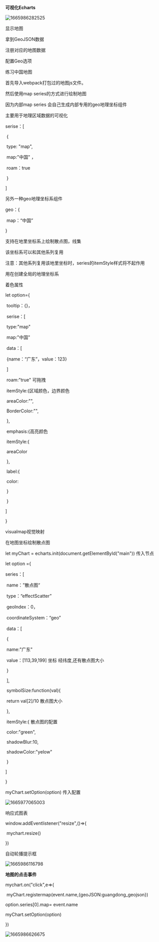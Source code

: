 **可视化Echarts**

![1665986282525](C:\Users\dyqiang\AppData\Roaming\Typora\typora-user-images\1665986282525.png)

显示地图

拿到GeoJSON数据

注册对应的地图数据

配置Geo选项



练习中国地图

首先导入webpack打包过的地图js文件。

然后使用map series的方式进行绘制地图

因为内部map series 会自己生成内部专用的geo地理坐标组件

主要用于地理区域数据的可视化

serise：[

​	{

​		type: "map",

​		map:"中国"	，

​		roam：true

​	}

]

另外一种geo地理坐标系组件

geo：{

​	map：“中国”

}

支持在地里坐标系上绘制散点图，线集

该坐标系可以和其他系列复用

注意：其他系列复用该地里坐标时，series的itemStyle样式将不起作用

用在创建全局的地理坐标系

着色属性

let option={

​	tooltip：{}，

​	serise：[

​	type:"map"

​	map:"中国"

​	data：[

​		{name：“广东”，value：123}

​	]

​	roam:"true" 可拖拽

​	itemStyle:{区域颜色，边界颜色

​		areaColor:"",

​		BorderColor:"",

​	},

​	emphasis:{高亮颜色

​		itemStyle:{

​			areaColor

​		},

​		label:{

​			color:

​		}

​	}

]

}

visualmap视觉映射

在地图坐标绘制散点图

let myChart = echarts.init(document.getElementById("main")) 传入节点

let option ={

series：[

​	name：”散点图“

​	type：“effectScatter”

​	geoIndex：0，

​	coordinateSystem：“geo”

​	data：[

​		{

​			name:"广东"

​			value：[113,39,199] 坐标 经纬度,还有散点图大小

​		}

​	],

​	symbolSize:function(val){

​		return val[2]/10     散点图大小

​	},

​	itemStyle:{ 散点图的配置

​		color:"green",

​		shadowBlur:10,

​		shadowColor:"yelow"

​	}

]

}

myChart.setOption(option) 传入配置

![1665977065003](C:\Users\dyqiang\AppData\Roaming\Typora\typora-user-images\1665977065003.png)

响应式图表

window.addEventlistener("resize",()=>{

​	mychart.resize()

})

自动轮播提示框

![1665986116798](C:\Users\dyqiang\AppData\Roaming\Typora\typora-user-images\1665986116798.png)

**地图的点击事件**

mychart.on("click",e=>{

​	myChart.registermap(event.name,{geoJSON:guangdong_geojson})

option.series[0].map= event.name

myChart.setOption(option)

})

![1665986626675](C:\Users\dyqiang\AppData\Roaming\Typora\typora-user-images\1665986626675.png)

